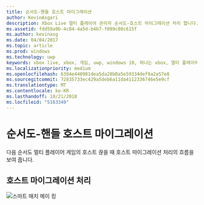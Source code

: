 ```yaml
---
title: 순서도-핸들 호스트 마이그레이션
author: KevinAsgari
description: Xbox Live 멀티 플레이어 관리자 순서도-호스트 마이그레이션 처리 합니다.
ms.assetid: fdd59a9b-4c84-4a5d-b4b7-f899c08c615f
ms.author: kevinasg
ms.date: 04/04/2017
ms.topic: article
ms.prod: windows
ms.technology: uwp
keywords: xbox live, xbox, 게임, uwp, windows 10, 하나는 xbox, 멀티 플레이어 관리자, 순서도
ms.localizationpriority: medium
ms.openlocfilehash: 6394e440981dea5da28b0a5e59334def9a2a57e8
ms.sourcegitcommit: 72835733ec429a5deb6a11da4112336746e5e9cf
ms.translationtype: MT
ms.contentlocale: ko-KR
ms.lasthandoff: 10/21/2018
ms.locfileid: "5163349"
---
```

# <a name="flowchart---handle-host-migration"></a>순서도-핸들 호스트 마이그레이션

다음 순서도 멀티 플레이어 게임의 호스트 끊을 때 호스트 마이그레이션 처리의 흐름을 보여 줍니다.

## <a name="handle-host-migration"></a>호스트 마이그레이션 처리

![스마트 매치 메이 킹](../../../images/multiplayer/mpm-host-migration.png)
